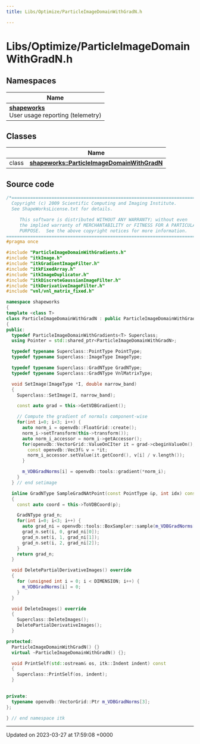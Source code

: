 ```yaml
---
title: Libs/Optimize/ParticleImageDomainWithGradN.h

---
```


# Libs/Optimize/ParticleImageDomainWithGradN.h



## Namespaces

| Name           |
| -------------- |
| **[shapeworks](../Namespaces/namespaceshapeworks.md)** <br>User usage reporting (telemetry)  |

## Classes

|                | Name           |
| -------------- | -------------- |
| class | **[shapeworks::ParticleImageDomainWithGradN](../Classes/classshapeworks_1_1ParticleImageDomainWithGradN.md)**  |




## Source code

```cpp
/*=========================================================================
  Copyright (c) 2009 Scientific Computing and Imaging Institute.
  See ShapeWorksLicense.txt for details.

     This software is distributed WITHOUT ANY WARRANTY; without even 
     the implied warranty of MERCHANTABILITY or FITNESS FOR A PARTICULAR 
     PURPOSE.  See the above copyright notices for more information.
=========================================================================*/
#pragma once

#include "ParticleImageDomainWithGradients.h"
#include "itkImage.h"
#include "itkGradientImageFilter.h"
#include "itkFixedArray.h"
#include "itkImageDuplicator.h"
#include "itkDiscreteGaussianImageFilter.h"
#include "itkDerivativeImageFilter.h"
#include "vnl/vnl_matrix_fixed.h"

namespace shapeworks
{
template <class T>
class ParticleImageDomainWithGradN : public ParticleImageDomainWithGradients<T>
{
public:
  typedef ParticleImageDomainWithGradients<T> Superclass;
  using Pointer = std::shared_ptr<ParticleImageDomainWithGradN>;

  typedef typename Superclass::PointType PointType;
  typedef typename Superclass::ImageType ImageType;

  typedef typename Superclass::GradNType GradNType;
  typedef typename Superclass::GradNType VnlMatrixType;

  void SetImage(ImageType *I, double narrow_band)
  {
    Superclass::SetImage(I, narrow_band);

    const auto grad = this->GetVDBGradient();

    // Compute the gradient of normals component-wise
    for(int i=0; i<3; i++) {
      auto norm_i = openvdb::FloatGrid::create();
      norm_i->setTransform(this->transform());
      auto norm_i_accessor = norm_i->getAccessor();
      for(openvdb::VectorGrid::ValueOnCIter it = grad->cbeginValueOn(); it.test(); ++it) {
        const openvdb::Vec3f& v = *it;
        norm_i_accessor.setValue(it.getCoord(), v[i] / v.length());
      }

      m_VDBGradNorms[i] = openvdb::tools::gradient(*norm_i);
    }
  } // end setimage

  inline GradNType SampleGradNAtPoint(const PointType &p, int idx) const override
  {
    const auto coord = this->ToVDBCoord(p);

    GradNType grad_n;
    for(int i=0; i<3; i++) {
      auto grad_ni = openvdb::tools::BoxSampler::sample(m_VDBGradNorms[i]->tree(), coord);
      grad_n.set(i, 0, grad_ni[0]);
      grad_n.set(i, 1, grad_ni[1]);
      grad_n.set(i, 2, grad_ni[2]);
    }
    return grad_n;
  }

  void DeletePartialDerivativeImages() override
  {
    for (unsigned int i = 0; i < DIMENSION; i++) {
      m_VDBGradNorms[i] = 0;
    }
  }

  void DeleteImages() override
  {
    Superclass::DeleteImages();
    DeletePartialDerivativeImages();
  }

protected:
  ParticleImageDomainWithGradN() {}
  virtual ~ParticleImageDomainWithGradN() {};

  void PrintSelf(std::ostream& os, itk::Indent indent) const
  {
    Superclass::PrintSelf(os, indent);
  }

  
private:
  typename openvdb::VectorGrid::Ptr m_VDBGradNorms[3];
};

} // end namespace itk
```


-------------------------------

Updated on 2023-03-27 at 17:59:08 +0000
